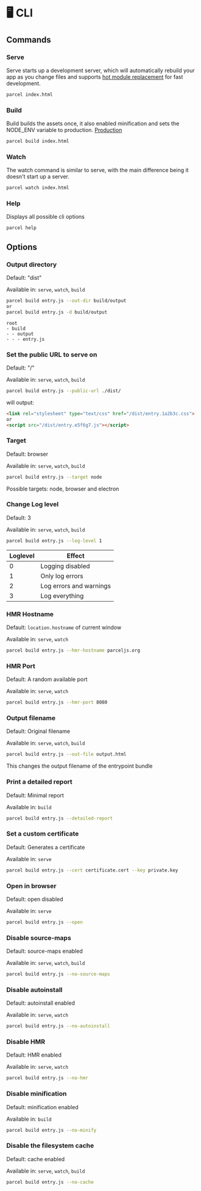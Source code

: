# 🖥 CLI

## Commands

### Serve

Serve starts up a development server, which will automatically rebuild your app as you change files and supports [hot module replacement](hmr.html) for fast development.

```bash
parcel index.html
```

### Build

Build builds the assets once, it also enabled minification and sets the NODE_ENV variable to production. [Production](production.html)

```bash
parcel build index.html
```

### Watch

The watch command is similar to serve, with the main difference being it doesn't start up a server.

```bash
parcel watch index.html
```

### Help

Displays all possible cli options

```bash
parcel help
```

## Options

### Output directory

Default: "dist"

Available in: `serve`, `watch`, `build`

```bash
parcel build entry.js --out-dir build/output
or
parcel build entry.js -d build/output
```

```base
root
- build
- - output
- - - entry.js
```

### Set the public URL to serve on

Default: "/"

Available in: `serve`, `watch`, `build`

```bash
parcel build entry.js --public-url ./dist/
```

will output:

```html
<link rel="stylesheet" type="text/css" href="/dist/entry.1a2b3c.css">
or
<script src="/dist/entry.e5f6g7.js"></script>
```

### Target

Default: browser

Available in: `serve`, `watch`, `build`

```bash
parcel build entry.js --target node
```

Possible targets: node, browser and electron

### Change Log level

Default: 3

Available in: `serve`, `watch`, `build`

```bash
parcel build entry.js --log-level 1
```

| Loglevel | Effect                    |
|---       |---                        |
| 0        | Logging disabled          |
| 1        | Only log errors           |
| 2        | Log errors and warnings   |
| 3        | Log everything            |

### HMR Hostname

Default: `location.hostname` of current window

Available in: `serve`, `watch`

```bash
parcel build entry.js --hmr-hostname parceljs.org
```

### HMR Port

Default: A random available port

Available in: `serve`, `watch`

```bash
parcel build entry.js --hmr-port 8080
```

### Output filename

Default: Original filename

Available in: `serve`, `watch`, `build`

```bash
parcel build entry.js --out-file output.html
```

This changes the output filename of the entrypoint bundle

### Print a detailed report

Default: Minimal report

Available in: `build`

```bash
parcel build entry.js --detailed-report
```

### Set a custom certificate

Default: Generates a certificate

Available in: `serve`

```bash
parcel build entry.js --cert certificate.cert --key private.key
```

### Open in browser

Default: open disabled

Available in: `serve`

```bash
parcel build entry.js --open
```

### Disable source-maps

Default: source-maps enabled

Available in: `serve`, `watch`, `build`

```bash
parcel build entry.js --no-source-maps
```

### Disable autoinstall

Default: autoinstall enabled

Available in: `serve`, `watch`

```bash
parcel build entry.js --no-autoinstall
```

### Disable HMR

Default: HMR enabled

Available in: `serve`, `watch`

```bash
parcel build entry.js --no-hmr
```

### Disable minification

Default: minification enabled

Available in: `build`

```bash
parcel build entry.js --no-minify
```

### Disable the filesystem cache

Default: cache enabled

Available in: `serve`, `watch`, `build`

```bash
parcel build entry.js --no-cache
```